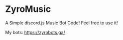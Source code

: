 # ZyroMusic

A Simple discord.js Music Bot Code!
Feel free to use it!

My bots: https://zyrobots.ga/
